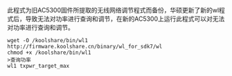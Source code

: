 此程式为旧AC5300固件所提取的无线网络调节程式而备份，华硕更新了新的wl程式后，导致无法对功率进行查询和调节，在新的AC5300上运行此程式可以对无法对功率进行查询和调节。

```
wget -O /koolshare/bin/wl1 http://firmware.koolshare.cn/binary/wl_for_sdk7/wl
chmod +x /koolshare/bin/wl1
>查询功率
wl1 txpwr_target_max
```
